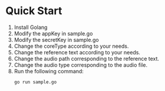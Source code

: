 # Quick Start

1. Install Golang
2. Modify the appKey in sample.go
3. Modify the secretKey in sample.go
4. Change the coreType according to your needs.
5. Change the reference text according to your needs.
6. Change the audio path corresponding to the reference text.
7. Change the audio type corresponding to the audio file.
8. Run the following command: 
    ```
    go run sample.go
    ```